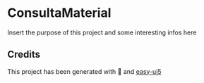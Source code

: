# ConsultaMaterial

Insert the purpose of this project and some interesting infos here

## Credits

This project has been generated with 💙 and [easy-ui5](https://github.com/SAP)
